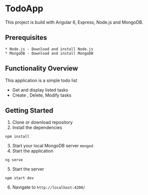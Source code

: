 # TodoApp

This project is build with Angular 6, Express, Node.js and MongoDB.

## Prerequisites
	* Node.js - Download and install Node.js
	* MongoDB - Download and install MongoDB

## Functionality Overview

This application is a simple todo list
  * Get and display listed tasks
  * Create , Delete, Modify tasks

## Getting Started

1. Clone or download repository
2. Install the dependencies
```
npm install
```
3. Start your local MongoDB server `mongod`
4. Start the application
```
ng serve
```
5. Start the server
```
npm start dev
```
6. Navigate to `http://localhost:4200/`